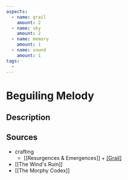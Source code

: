 ```yaml
---
aspects: 
  - name: grail
    amount: 2
  - name: sky
    amount: 2
  - name: memory
    amount: 1
  - name: sound
    amount: 1
tags:
  - 
---
```


# Beguiling Melody

## Description

## Sources
- crafting 
	- [[Resurgences & Emergences]] + [[Grail]](5)
- [[The Wind's Ruin]]
- [[The Morphy Codex]]